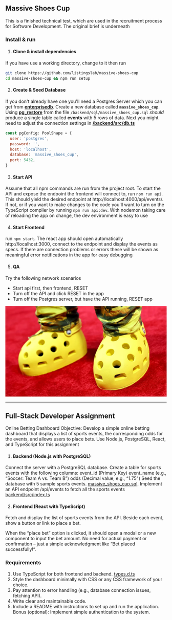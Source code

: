 ## Massive Shoes Cup

This is a finished technical test, which are used in the recruitment process for Software Development. The original brief is underneath

### Install & run

1. #### Clone & install dependencies

If you have use a working directory, change to it then run

```bash
git clone https://github.com/listingslab/massive-shoes-cup
cd massive-shoes-cup && npm run setup
```

2. #### Create & Seed Database 

If you don't already have one you'll need a Postgres Server which you can get from **[enterprisedb](https://www.enterprisedb.com/downloads/postgres-postgresql-downloads)**. Create a new database called **`massive_shoes_cup`**. Using **[pg_restore](https://www.postgresql.org/docs/current/app-pgrestore.html)** from the file `/backend/sql/massive_shoes_cup.sql` _should_ produce a single table called **events** with 5 rows of data. Next you might need to adjust the connection settings in **[/backend/src/db.ts](/backend/src/db.ts)**

```javascript
const pgConfig: PoolShape = {
  user: 'postgres',
  password: '',
  host: 'localhost',
  database: 'massive_shoes_cup',
  port: 5432,
}
```

3. #### Start API

Assume that all npm commands are run from the project root. To start the API and expose the endpoint the frontend will connect to, run `npm run api`. This should yield the desired endpoint at http://localhost:4000/api/events/. If not, or if you want to make changes to the code you'll want to turn on the TypeScript compiler by running `npm run api:dev`. With nodemon taking care of reloading the app on change, the dev environment is easy to use

4. #### Start Frontend

run `npm start`. The react app should open automatically http://localhost:3000, connect to the endpoint and display the events as specs. If there are connection problems or errors these will be shown as meaningful error notifications in the app for easy debugging

5. #### QA

Try the following network scenarios

- Start api first, then frontend, RESET
- Turn off the API and click RESET in the app
- Turn off the Postgres server, but have the API running, RESET app

![massive shoes](frontend/public/massive-shoes.webp)

___

## Full-Stack Developer Assignment

Online Betting Dashboard Objective: Develop a simple online betting dashboard that displays a list of sports events, the corresponding odds for the events, and allows users to place bets. Use Node.js, PostgreSQL, React, and TypeScript for this assignment


1. #### Backend (Node.js with PostgreSQL)  

Connect the server with a PostgreSQL database. Create a table for sports events with the following columns: event_id (Primary Key) event_name (e.g., “Soccer: Team A vs. Team B”) odds (Decimal value, e.g., “1.75") Seed the database with 5 sample sports events. [massive_shoes_cup.sql](backend/sql/massive_shoes_cup.sql). Implement an API endpoint /api/events to fetch all the sports events [backend/src/index.ts](backend/src/index.ts)

2. #### Frontend (React with TypeScript) 

Fetch and display the list of sports events from the API. Beside each event, show a button or link to place a bet. 

When the “place bet” option is clicked, it should open a modal or a new component to input the bet amount. No need for actual payment or confirmation – just a simple acknowledgment like “Bet placed successfully!“.

### Requirements

1. Use TypeScript for both frontend and backend. [types.d.ts](types.d.ts)
2. Style the dashboard minimally with CSS or any CSS framework of your choice. 
3. Pay attention to error handling (e.g., database connection issues, fetching API). 
4. Write clear and maintainable code. 
5. Include a README with instructions to set up and run the application.
Bonus (optional): Implement simple authentication to the system.
